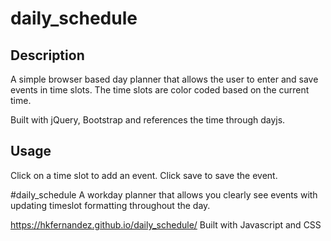 # daily_schedule

## Description 

A simple browser based day planner that allows the user to enter and save events in time slots. The time slots are color coded based on the current time.

Built with jQuery, Bootstrap and references the time through dayjs.



## Usage 

Click on a time slot to add an event. Click save to save the event. 


#daily_schedule
A workday planner that allows you clearly see events with updating timeslot formatting throughout the day. 


https://hkfernandez.github.io/daily_schedule/
Built with Javascript and CSS